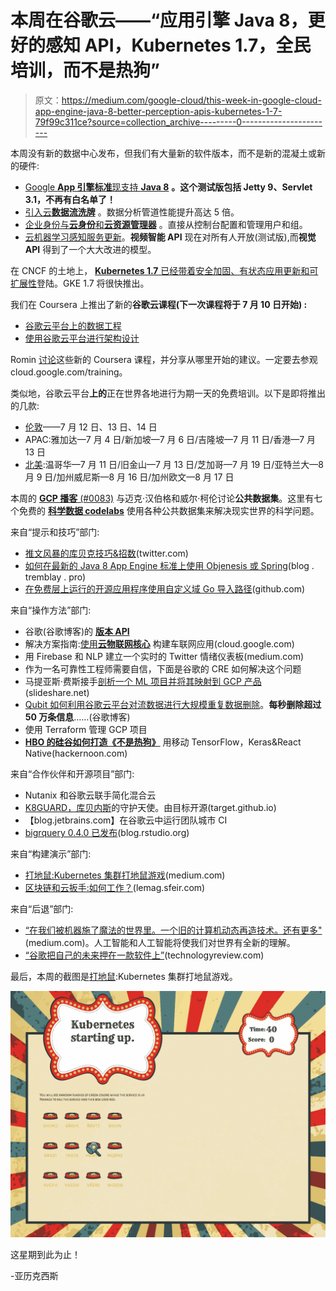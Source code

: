 # 本周在谷歌云——“应用引擎 Java 8，更好的感知 API，Kubernetes 1.7，全民培训，而不是热狗”

> 原文：<https://medium.com/google-cloud/this-week-in-google-cloud-app-engine-java-8-better-perception-apis-kubernetes-1-7-79f99c311ce?source=collection_archive---------0----------------------->

本周没有新的数据中心发布，但我们有大量新的软件版本，而不是新的混凝土或新的硬件:

*   [Google **App 引擎标准**现支持 **Java 8**](https://goo.gl/fSaZwV) **。这个测试版包括 Jetty 9、Servlet 3.1，不再有白名单了！**
*   [引入云**数据流洗牌**](http://goo.gl/7Sx9xg) 。数据分析管道性能提升高达 5 倍。
*   [企业身份与**云身份**和**云资源管理器**](http://goo.gl/vJg4L9) 。直接从控制台配置和管理用户和组。
*   [云机器学习感知服务更新](http://goo.gl/GGM4Ab)。**视频智能 API** 现在对所有人开放(测试版),而**视觉 API** 得到了一个大大改进的模型。

在 CNCF 的土地上， [**Kubernetes 1.7** 已经带着安全加固、有状态应用更新和可扩展性](http://goo.gl/nR9PXS)登陆。GKE 1.7 将很快推出。

我们在 Coursera 上推出了新的**谷歌云课程(下一次课程将于 7 月 10 日开始) :**

*   [谷歌云平台上的数据工程](http://goo.gl/dmvqMt)
*   [使用谷歌云平台进行架构设计](http://goo.gl/fasFD6)

Romin [讨论](http://goo.gl/aFjADZ)这些新的 Coursera 课程，并分享从哪里开始的建议。一定要去参观 cloud.google.com/training。

类似地，谷歌云平台**上的**正在世界各地进行为期一天的免费培训。以下是即将推出的几款:

*   [伦敦](http://goo.gl/VtCNtS)——7 月 12 日、13 日、14 日
*   APAC:雅加达—7 月 4 日/新加坡—7 月 6 日/吉隆坡—7 月 11 日/香港—7 月 13 日
*   [北美](http://goo.gl/E4cvim):温哥华—7 月 11 日/旧金山—7 月 13 日/芝加哥—7 月 19 日/亚特兰大—8 月 9 日/加州威尼斯—8 月 16 日/加州欧文—8 月 17 日

本周的 [**GCP 播客** (#0083)](http://goo.gl/ADr1qm) 与迈克·汉伯格和威尔·柯伦讨论**公共数据集**。这里有七个免费的 [**科学数据 codelabs**](http://goo.gl/saSmX4) 使用各种公共数据集来解决现实世界的科学问题。

来自“提示和技巧”部门:

*   [推文风暴的库贝克技巧&招数](http://goo.gl/PMUAcq)(twitter.com)
*   [如何在最新的 Java 8 App Engine 标准上使用 Objenesis 或 Spring](http://goo.gl/1u9QbZ)(blog . tremblay . pro)
*   [在免费层上运行的开源应用程序使用自定义域 Go 导入路径](http://goo.gl/jVqwWA)(github.com)

来自“操作方法”部门:

*   谷歌(谷歌博客)的 [**版本 API**](http://goo.gl/o7jRGD)
*   解决方案指南:[使用**云物联网核心**](http://goo.gl/6rFNgY) 构建车联网应用(cloud.google.com)
*   用 Firebase 和 NLP 建立一个实时的 Twitter 情绪仪表板(medium.com)
*   作为一名可靠性工程师需要自信，下面是谷歌的 CRE 如何解决这个问题
*   马提亚斯·费斯接手[剖析一个 ML 项目并将其映射到 GCP 产品](http://goo.gl/Wuv7ry)(slideshare.net)
*   [Qubit 如何利用谷歌云平台对流数据进行大规模重复数据删除](http://goo.gl/p4g1E5)。**每秒删除超过 50 万条信息**……(谷歌博客)
*   使用 Terraform 管理 GCP 项目
*   [**HBO 的硅谷如何打造《不是热狗》**](http://goo.gl/7sUDje) 用移动 TensorFlow，Keras&React Native(hackernoon.com)

来自“合作伙伴和开源项目”部门:

*   Nutanix 和谷歌云联手简化混合云
*   [K8GUARD，库贝内斯](http://goo.gl/sLAE8D)的守护天使。由目标开源(target.github.io)
*   【blog.jetbrains.com】在谷歌云中运行团队城市 CI
*   [bigrquery 0.4.0 已发布](http://goo.gl/j25bQF)(blog.rstudio.org)

来自“构建演示”部门:

*   [打地鼠:Kubernetes 集群打地鼠游戏](http://goo.gl/m6ea5H)(medium.com)
*   [区块链和云扳手:如何工作？](http://goo.gl/6HBHqV)(lemag.sfeir.com)

来自“后退”部门:

*   [“在我们被机器施了魔法的世界里。一个旧的计算机动态再造技术。还有更多"](http://goo.gl/gZBUwE) (medium.com)。人工智能和人工智能将使我们对世界有全新的理解。
*   [“谷歌把自己的未来押在一款软件上”](http://goo.gl/YcMKF2)(technologyreview.com)

最后，本周的截图是[打地鼠](http://goo.gl/m6ea5H):Kubernetes 集群打地鼠游戏。

![](img/ff2c8e232ecbe16d50fd5955c9d14dcc.png)

这星期到此为止！

-亚历克西斯